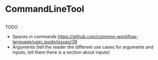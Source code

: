 # CommandLineTool

```{include} /_includes/command-line-tool.md
```

TODO

- Spaces in commands https://github.com/common-workflow-language/user_guide/issues/39
- Arguments (tell the reader the different use cases for arguments and inputs, tell them there is a section about inputs)
